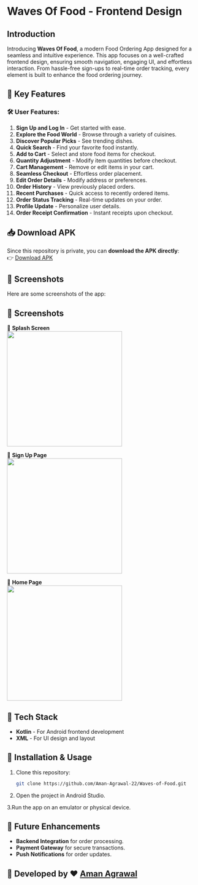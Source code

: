 # Waves Of Food - Frontend Design  

## Introduction  

Introducing **Waves Of Food**, a modern Food Ordering App designed for a seamless and intuitive experience. This app focuses on a well-crafted frontend design, ensuring smooth navigation, engaging UI, and effortless interaction. From hassle-free sign-ups to real-time order tracking, every element is built to enhance the food ordering journey.

## 🌟 Key Features  

### 🛠 User Features:  
1. **Sign Up and Log In** - Get started with ease.  
2. **Explore the Food World** - Browse through a variety of cuisines.  
3. **Discover Popular Picks** - See trending dishes.  
4. **Quick Search** - Find your favorite food instantly.  
5. **Add to Cart** - Select and store food items for checkout.  
6. **Quantity Adjustment** - Modify item quantities before checkout.  
7. **Cart Management** - Remove or edit items in your cart.  
8. **Seamless Checkout** - Effortless order placement.  
9. **Edit Order Details** - Modify address or preferences.  
10. **Order History** - View previously placed orders.  
11. **Recent Purchases** - Quick access to recently ordered items.  
12. **Order Status Tracking** - Real-time updates on your order.  
13. **Profile Update** - Personalize user details.  
14. **Order Receipt Confirmation** - Instant receipts upon checkout.  

## 📥 Download APK  

Since this repository is private, you can **download the APK directly**:  
👉 [Download APK](https://github.com/Aman-Agrawal-22/Waves-of-Food/releases)  

## 📸 Screenshots  

Here are some screenshots of the app:  

## 📸 Screenshots  

📌 **Splash Screen**  
<img src="https://github.com/user-attachments/assets/8464ea23-f48c-4ba6-814a-299ff18960c7" width="300"/>

📌 **Sign Up Page**  
<img src="https://github.com/user-attachments/assets/eeae513d-c445-48b5-a719-35c428775b9a" width="300"/>

📌 **Home Page**  
<img src="https://github.com/user-attachments/assets/ac553a3e-1d9e-4388-a522-dc3af443b7a2" width="300"/>


## 🎨 Tech Stack  

- **Kotlin** - For Android frontend development  
- **XML** - For UI design and layout  

## 🚀 Installation & Usage  

1. Clone this repository:  
   ```bash
   git clone https://github.com/Aman-Agrawal-22/Waves-of-Food.git
   ```
2. Open the project in Android Studio.

3.Run the app on an emulator or physical device.

## 📌 Future Enhancements  

- **Backend Integration** for order processing.  
- **Payment Gateway** for secure transactions.  
- **Push Notifications** for order updates.  

## 🔗 Developed by ❤️ [Aman Agrawal](https://github.com/Aman-Agrawal-22)  
